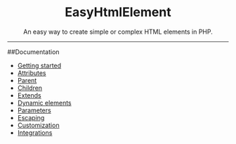 <h1 align="center">EasyHtmlElement</h1>

<p align="center">An easy way to create simple or complex HTML elements in PHP.</p>

---

##Documentation

* [Getting started](getting_started.md)
* [Attributes](attributes.md)
* [Parent](parent.md)
* [Children](children.md)
* [Extends](extends.md)
* [Dynamic elements](dynamic_elements.md)
* [Parameters](parameters.md)
* [Escaping](escaping.md)
* [Customization](customization.md)
* [Integrations](integrations.md)
